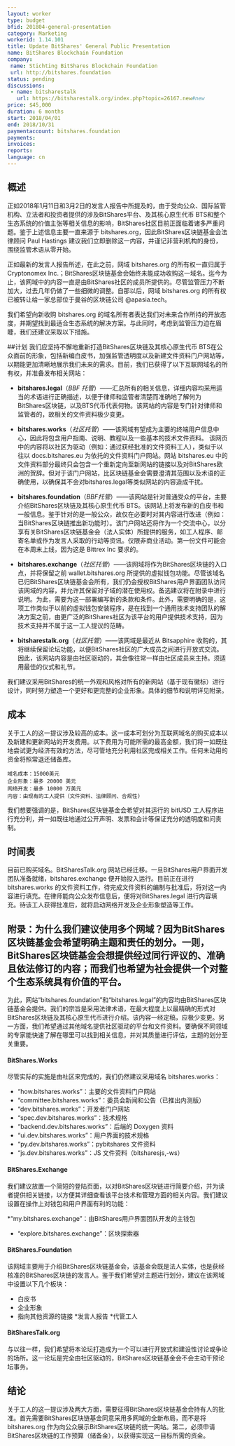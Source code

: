 ```yaml
---
layout: worker
type: budget
bfid: 201804-general-presentation
category: Marketing
workerid: 1.14.101
title: Update BitShares' General Public Presentation
name: BitShares Blockchain Foundation
company:
 name: Stichting BitShares Blockchain Foundation
 url: http://bitshares.foundation
status: pending
discussions:
 - name: bitsharestalk
   url: https://bitsharestalk.org/index.php?topic=26167.new#new
price: $45,000
duration: 6 months
start: 2018/04/01
end: 2018/10/31
paymentaccount: bitshares.foundation
payments:
invoices:
reports:
language: cn
---
```


## 概述
正如2018年1月11日和3月2日的发言人报告中所提及的，由于受向公众、国际监管机构、立法者和投资者提供的涉及BitShares平台、及其核心原生代币 BTS和整个生态系统的价值主张等相关信息的影响，BitShares社区目前正面临着诸多严重问题。鉴于上述信息主要一直来源于 bitshares.org，因此BitShares区块链基金会法律顾问 Paul Hastings 建议我们立即删除这一内容，并谨记非营利机构的身份，围绕监管术语从零开始。

正如最新的发言人报告所述，在此之前，网域 bitshares.org 的所有权一直归属于 Cryptonomex Inc.；BitShares区块链基金会始终未能成功收购这一域名。迄今为止，该网域中的内容一直是由BitShares社区的成员所提供的。尽管监管压力不断加大，过去几年仍做了一些细微的调整。自那以后，网域 bitshares.org 的所有权已被转让给一家总部位于曼谷的区块链公司 @apasia.tech。

我们希望向新收购 bitshares.org 的域名所有者表达我们对未来合作所持的开放态度，并期望找到最适合生态系统的解决方案。与此同时，考虑到监管压力迫在眉睫，我们还建议采取以下措施。

##计划
我们应坚持不懈地重新打造BitShares区块链及其核心原生代币 BTS在公众面前的形象，包括新编白皮书，加强监管透明度以及新建文件资料门户网站等，以期能更加清晰地展示我们未来的需求。目前，我们已获得了以下互联网域名的所有权，并准备发布相关网站：

* **bitshares.legal**（*BBF 托管*）——汇总所有的相关信息，详细内容均采用适当的术语进行正确描述，以便于律师和监管者清楚而准确地了解何为BitShares区块链，以及BTS代币代表何物。该网站的内容是专门针对律师和监管者的，故相关的文件资料极少变更。

* **bitshares.works**（*社区托管*）——该网域有望成为主要的终端用户信息中心，因此将包含用户指南、说明、教程以及一些基本的技术文件资料。
  该网页中的内容将以社区为驱动（例如：通过获经批准的文件资料工人），类似于以往以 docs.bitshares.eu 为依托的文件资料门户网站。网站 bitshares.eu 中的文件资料部分最终只会包含一个重新定向至新网站的链接以及对BitShares欧洲的贺辞。但对于该门户网站，比区块链基金会需要澄清其范围以及术语的正确使用，以确保其不会对bitshares.legal等类似网站的内容造成干扰。

* **bitshares.foundation**（*BBF托管*）——该网站是针对普通受众的平台，主要介绍BitShares区块链及其核心原生代币 BTS。该网站上将发布新的白皮书和一般信息。鉴于针对的是一般公众，故仅在必要时对其内容进行改进（例如：当BitShares区块链推出新功能时）。该门户网站还将作为一个交流中心，以分享有关BitShares区块链基金会（法人实体）所提供的服务，如工人程序、邮寄名单或作为发言人采取的行动等资讯。仅限非商业活动。第一份文件可能会在本周末上线，因为这是 Bittrex Inc 要求的。
 

* **bitshares.exchange**（*社区托管*）——该网域将作为BitShares区块链的入口点，并将保留之前 wallet.bitshares.org 所提供的虚拟钱包功能。尽管该域名已归BitShares区块链基金会所有，我们仍会授权BitShares用户界面团队访问该网域的内容，并允许其保留对子域的潜在使用权。备选建议将在附录中进行说明。为此，需要为这一部署编写新的条款和条件。此外，需要明确的是，这项工作类似于以前的虚拟钱包安装程序，是在找到一个通用技术支持团队的解决方案之前，由更广泛的BitShares社区为该平台的用户提供技术支持，因为技术支持并不属于这一工人提议的范畴。

* **bitsharestalk.org**（*社区托管*）——该网域是最近从 Bitsapphire 收购的，其将继续保留论坛功能，以便BitShares社区的广大成员之间进行开放式交流。因此，该网站内容是由社区驱动的，其会像往常一样由社区成员来主持。须适用最佳的仪式和礼节。

我们建议采用BitShares的统一外观和风格对所有的新网站（基于现有徽标）进行设计，同时努力塑造一个更好和更完整的企业形象。具体的细节和说明详见附录。

## 成本
关于工人的这一提议涉及较高的成本。这一成本可划分为互联网域名的购买成本以及新建和更新网站的开发费用。以下费用为可能所需的最高金额，我们将一如既往地尝试更为经济有效的方法，尽可管地充分利用社区完成相关工作。任何未动用的资金将照常退还储备库。



```
域名成本：15000美元
企业形象：最多 20000 美元
网络开发：最多 10000 万美元 
内容：由现有的工人提供（文件资料、法律顾问、合规性)
```

我们想要强调的是，BitShares区块链基金会希望对其运行的 bitUSD 工人程序进行充分利，并一如既往地通过公开声明、发票和会计等保证充分的透明度和问责制。

## 时间表
目前已购买域名。BitSharesTalk.org 网站已经迁移。一旦BitShares用户界面开发团队准备就绪，bitshares.exchange 便开始投入运行。目前正在进行 bitshares.works 的文件资料工作，待完成文件资料的编制与批准后，将对这一内容进行填充。在律师能向公众发布信息后，便将对BitShares.legal 进行内容填充。待该工人获得批准后，就将启动网络开发及企业形象塑造等工作。

##  附录：为什么我们建议使用多个网域？因为BitShares区块链基金会希望明确主题和责任的划分。一则，BitShares区块链基金会想提供经过同行评议的、准确且依法修订的内容；而我们也希望为社会提供一个对整个生态系统具有价值的平台。
 为此，网站“bitshares.foundation”和“bitshares.legal”的内容均由BitShares区块链基金会提供。我们的宗旨是采用法律术语，在最大程度上以最精确的形式对BitShares区块链及其核心原生代币进行介绍。该内容一经定稿，应极少变更。另一方面，我们希望通过其他域名提供社区驱动的平台和文件资料。要确保不同领域的专家能快速了解在哪里可以找到相关信息，并对其质量进行评估，主题的划分至关重要。

#### BitShares.Works
尽管实际的实施是由社区来完成的，我们仍然建议采用域名 bitshares.works：

* “how.bitshares.works”：主要的文件资料门户网站
* “committee.bitshares.works”：委员会新闻和公告（已推出内测版）
* “dev.bitshares.works”：开发者门户网站
* “spec.dev.bitshares.works”：技术规格
* “backend.dev.bitshares.works”：后端的 Doxygen 资料
* “ui.dev.bitshares.works”：用户界面的技术规格
* “py.dev.bitshares.works”：pybitshares 文件资料
* “js.dev.bitshares.works”：JS 文件资料（bitsharesjs,-ws）

#### BitShares.Exchange
我们建议放置一个简短的登陆页面，以对BitShares区块链进行简要介绍，并为读者提供相关链接，以方便其详细查看该平台技术和管理方面的相关内容。我们建议设置在操作上对钱包和用户界面有利的功能：


*“my.bitshares.exchange”：由BitShares用户界面团队开发的主钱包
* “explore.bitshares.exchange”：区块探索器

#### BitShares.Foundation
该网域主要用于介绍BitShares区块链基金会，该基金会既是法人实体，也是获经核准的BitShares区块链的发言人。鉴于我们希望对主题进行划分，建议在该网域中设置以下几个板块：

 * 白皮书
 * 企业形象
 * 指向其他资源的链接
 *发言人报告
 *代管工人

#### BitSharesTalk.org
与以往一样，我们希望将本论坛打造成为一个可以进行开放式和建设性讨论或争论的场所。这一论坛是完全由社区驱动的，BitShares区块链基金会不会主动干预论坛事务。

## 结论
关于工人的这一提议涉及两大方面，需要征得BitShares区块链基金会持有人的批准。首先需要BitShares区块链基金同意采用多网域的全新布局，而不是将 bitshares.org 作为向公众展示BitShares区块链的统一网站。第二，必须申请BitShares区块链的工作预算（储备金），以获得实现这一目标所需的资金。
